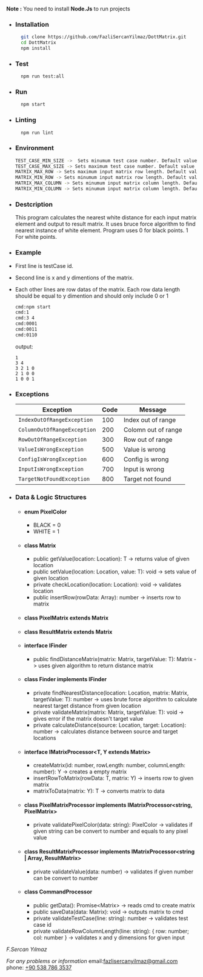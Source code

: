 **Note :** You need to install **Node.Js** to run projects

- ### Installation

  ```bash
    git clone https://github.com/FazliSercanYilmaz/DottMatrix.git
    cd DottMatrix
    npm install
  ```

- ### Test
  ```bash
    npm run test:all
  ```
- ### Run
  ```bash
    npm start
  ```
- ### Linting
  ```bash
    npm run lint
  ```
- ### Environment
  ```bash
  TEST_CASE_MIN_SIZE ->  Sets minumum test case number. Default value is 1. Should be positive integer
  TEST_CASE_MAX_SIZE -> Sets maximum test case number. Default value is 1000. Should be positive integer
  MATRIX_MAX_ROW -> Sets maximum input matrix row length. Default value is 1000. Should be positive integer
  MATRIX_MIN_ROW -> Sets minumum input matrix row length. Default value is 1. Should be positive integer
  MATRIX_MAX_COLUMN -> Sets minumum input matrix column length. Default value is 1000. Should be positive integer
  MATRIX_MIN_COLUMN -> Sets minumum input matrix column length. Default value is 1. Should be positive integer
  ```
- ### Destcription
  This program calculates the nearest white distance for each input matrix element and output to result matrix. It uses bruce force algorithm to find nearest instance of white element. Program uses 0 for black points. 1 For white points.
- ### Example
- First line is testCase id.
- Second line is x and y dimentions of the matrix.
- Each other lines are row datas of the matrix. Each row data length should be equal to y dimention and should only include 0 or 1
  ```bash
  cmd:npm start
  cmd:1
  cmd:3 4
  cmd:0001
  cmd:0011
  cmd:0110
  ```
  output:
  ```console
  1
  3 4
  3 2 1 0
  2 1 0 0
  1 0 0 1
  ```
- ### Exceptions

  | Exception                   | Code | Message             |
  | --------------------------- | ---- | ------------------- |
  | `IndexOutOfRangeException`  | 100  | Index out of range  |
  | `ColumnOutOfRangeException` | 200  | Colomn out of range |
  | `RowOutOfRangeException`    | 300  | Row out of range    |
  | `ValueIsWrongException`     | 500  | Value is wrong      |
  | `ConfigIsWrongException`    | 600  | Config is wrong     |
  | `InputIsWrongException`     | 700  | Input is wrong      |
  | `TargetNotFoundException`   | 800  | Target not found    |

- ### Data & Logic Structures
  - #### enum PixelColor
    - BLACK = 0
    - WHITE = 1
  - #### class Matrix<T>
    - public getValue(location: Location): T -> returns value of given location
    - public setValue(location: Location, value: T): void -> sets value of given location
    - private checkLocation(location: Location): void -> validates location
    - public insertRow(rowData: Array<T>): number -> inserts row to matrix
  - #### class PixelMatrix extends Matrix<PixelColor>
  - #### class ResultMatrix extends Matrix<number>
  - #### interface IFinder<T>
    - public findDistanceMatrix(matrix: Matrix<T>, targetValue: T): Matrix<number> -> uses given algorithm to return distance matrix
  - #### class Finder<T> implements IFinder<T>
    - private findNearestDistance(location: Location, matrix: Matrix<T>, targetValue: T): number -> uses brute force algorithm to calculate nearest target distance from given location
    - private validateMatrix(matrix: Matrix<T>, targetValue: T): void -> gives error if the matrix doesn't target value
    - private calculateDistance(source: Location, target: Location): number -> calculates distance between source and target locations
  - #### interface IMatrixProcessor<T, Y extends Matrix<any>>
    - createMatrix(id: number, rowLength: number, columnLength: number): Y -> creates a empty matrix
    - insertRowToMatrix(rowData: T, matrix: Y) -> inserts row to given matrix
    - matrixToData(matrix: Y): T -> converts matrix to data
  - #### class PixelMatrixProcessor implements IMatrixProcessor<string, PixelMatrix>
    - private validatePixelColor(data: string): PixelColor -> validates if given string can be convert to number and equals to any pixel value
  - #### class ResultMatrixProcessor implements IMatrixProcessor<string | Array<number>, ResultMatrix>
    - private validateValue(data: number) -> validates if given number can be convert to number
  - #### class CommandProcessor
    - public getData(): Promise<Matrix<any>> -> reads cmd to create matrix
    - public saveData(data: Matrix<any>): void -> outputs matrix to cmd
    - private validateTestCase(line: string): number -> validates test case id
    - private validateRowColumnLength(line: string): { row: number; col: number } -> validates x and y dimensions for given input

_F.Sercan Yılmaz_

_For any problems or information_
email:[fazlisercanyilmaz@gmail.com](mailto:fazlisercanyilmaz@gmail.com?subject=Dott%20Case%20Information%20Request)  
phone: [+90 538 786 3537](tel:+905387863537)
